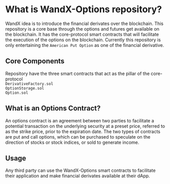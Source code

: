 # What is WandX-Options repository?
WandX idea is to introduce the financial derivates over the blockchain.
This repository is a core base through the options and futures get available on the blockchain.
It has the core-protocol smart contracts that will facilitate the execution of the options on the blockchain.
Currently this repository is only entertaining the `American Put Option` as one of the financial derivative.

## Core Components 
Repository have the three smart contracts that act as the pillar of the core-protocol  
`DerivativeFactory.sol`  
`OptionStorage.sol`  
`Option.sol`  

## What is an Options Contract?
An options contract is an agreement between two parties to facilitate a potential transaction on the underlying security at a preset price, referred to as the strike price, prior to the expiration date. The two types of contracts are put and call options, which can be purchased to speculate on the direction of stocks or stock indices, or sold to generate income.

## Usage
Any third party can use the WandX-Options smart contracts to facilitate their application and make financial
derivates available at their dApp.


